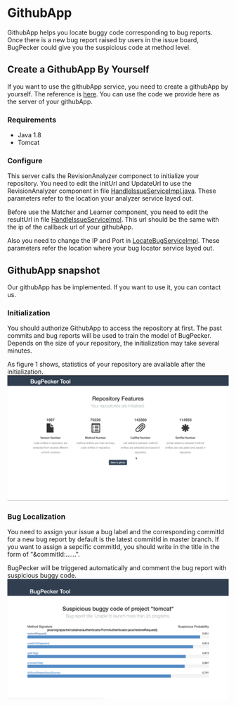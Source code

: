 # GithubApp
GithubApp helps you locate buggy code corresponding to bug reports.
Once there is a new bug report raised by users in the issue board, BugPecker could give you the suspicious code at method level. 

## Create a GithubApp By Yourself
If you want to use the githubApp service, you need to create a githubApp by yourself. The reference is [here](https://developer.github.com/). You can use the code we provide here as the server of your githubApp. 
### Requirements

- Java 1.8
- Tomcat

### Configure

This server calls the RevisionAnalyzer componect to initialize your repository. You need to edit the initUrl and UpdateUrl to use the RevisionAnalyzer component in file [HandleIssueServiceImpl.java](./src/main/java/com/githubApp/service/impl/HandleIssueServiceImpl.java). These parameters refer to the location your analyzer service layed out.

Before use the Matcher and Learner component, you need to edit the resultUrl in file [HandleIssueServiceImpl](./src/main/java/com/githubApp/service/impl/HandleIssueServiceImpl.java). This url should be the same with the ip of the callback url of your githubApp. 

Also you need to change the IP and Port in [LocateBugServiceImpl](./src/main/java/com/githubApp/service/impl/LocateBugServiceImpl.java). These parameters refer the location where your bug locator service layed out.


## GithubApp snapshot
Our githubApp has be implemented. If you want to use it, you can contact us.
### Initialization
You should authorize GithubApp to access the repository at first. The past commits and bug reports will be used to train the model of BugPecker. Depends on the size of your repository, the initialization may take several minutes.

As figure 1 shows, statistics of your repository are available after the initialization.
![avatar](https://raw.githubusercontent.com/Tekfei/test/master/init.png)
### Bug Localization
You need to assign your issue a bug label and the corresponding commitId for a new bug report by default is the latest commitId in master branch. If you want to assign a sepcific commitId, you should write in the title in the form of "&commitId:……".

BugPecker will be triggered automatically and comment the bug report with suspicious buggy code.
![avatar](https://raw.githubusercontent.com/Tekfei/test/master/result.png)
